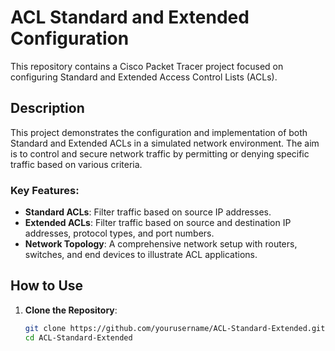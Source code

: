 # ACL Standard and Extended Configuration

This repository contains a Cisco Packet Tracer project focused on configuring Standard and Extended Access Control Lists (ACLs).

## Description

This project demonstrates the configuration and implementation of both Standard and Extended ACLs in a simulated network environment. The aim is to control and secure network traffic by permitting or denying specific traffic based on various criteria.

### Key Features:
- **Standard ACLs**: Filter traffic based on source IP addresses.
- **Extended ACLs**: Filter traffic based on source and destination IP addresses, protocol types, and port numbers.
- **Network Topology**: A comprehensive network setup with routers, switches, and end devices to illustrate ACL applications.

## How to Use

1. **Clone the Repository**:
   ```sh
   git clone https://github.com/yourusername/ACL-Standard-Extended.git
   cd ACL-Standard-Extended

